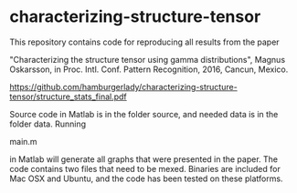 # characterizing-structure-tensor
This repository contains code for reproducing all results from the paper

"Characterizing the structure tensor using gamma distributions", Magnus Oskarsson, in Proc. Intl. Conf. Pattern Recognition, 2016, Cancun, Mexico.

https://github.com/hamburgerlady/characterizing-structure-tensor/structure_stats_final.pdf

Source code in Matlab is in the folder source, and needed data is in the folder data.
Running 

main.m 

in Matlab will generate all graphs that were presented in the paper. The code contains two files that need to be mexed. Binaries are included for Mac OSX and Ubuntu, and the code has been tested on these platforms.
